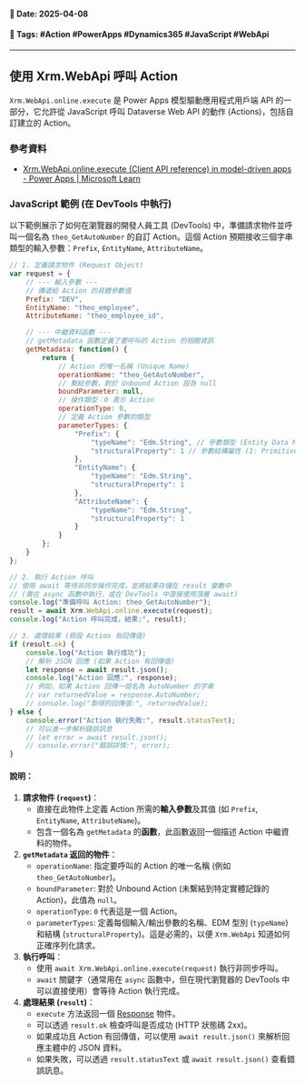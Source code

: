 #### 📅 **Date**: 2025-04-08
#### 🔖 **Tags**: #Action #PowerApps #Dynamics365 #JavaScript #WebApi 

---
## 使用 Xrm.WebApi 呼叫 Action

`Xrm.WebApi.online.execute` 是 Power Apps 模型驅動應用程式用戶端 API 的一部分，它允許從 JavaScript 呼叫 Dataverse Web API 的動作 (Actions)，包括自訂建立的 Action。

### 參考資料

-   [Xrm.WebApi.online.execute (Client API reference) in model-driven apps - Power Apps | Microsoft Learn](https://learn.microsoft.com/en-us/power-apps/developer/model-driven-apps/clientapi/reference/xrm-webapi/online/execute)

### JavaScript 範例 (在 DevTools 中執行)

以下範例展示了如何在瀏覽器的開發人員工具 (DevTools) 中，準備請求物件並呼叫一個名為 `theo_GetAutoNumber` 的自訂 Action。這個 Action 預期接收三個字串類型的輸入參數：`Prefix`, `EntityName`, `AttributeName`。

```javascript
// 1. 定義請求物件 (Request Object)
var request = {
    // --- 輸入參數 ---
    // 傳遞給 Action 的具體參數值
    Prefix: "DEV", 
    EntityName: "theo_employee", 
    AttributeName: "theo_employee_id", 

    // --- 中繼資料函數 ---
    // getMetadata 函數定義了要呼叫的 Action 的相關資訊
    getMetadata: function() {
        return {
            // Action 的唯一名稱 (Unique Name)
            operationName: "theo_GetAutoNumber", 
            // 繫結參數，對於 Unbound Action 設為 null
            boundParameter: null, 
            // 操作類型：0 表示 Action
            operationType: 0, 
            // 定義 Action 參數的類型
            parameterTypes: {
                "Prefix": { 
                    "typeName": "Edm.String", // 參數類型 (Entity Data Model Type)
                    "structuralProperty": 1 // 參數結構屬性 (1: Primitive Type)
                },
                "EntityName": { 
                    "typeName": "Edm.String", 
                    "structuralProperty": 1 
                },
                "AttributeName": { 
                    "typeName": "Edm.String", 
                    "structuralProperty": 1 
                }
            }
        };
    }
};

// 2. 執行 Action 呼叫
// 使用 await 等待非同步操作完成，並將結果存儲在 result 變數中
// (需在 async 函數中執行，或在 DevTools 中直接使用頂層 await)
console.log("準備呼叫 Action: theo_GetAutoNumber");
result = await Xrm.WebApi.online.execute(request);
console.log("Action 呼叫完成，結果:", result);

// 3. 處理結果 (假設 Action 有回傳值)
if (result.ok) {
    console.log("Action 執行成功");
    // 解析 JSON 回應 (如果 Action 有回傳值)
    let response = await result.json(); 
    console.log("Action 回應:", response);
    // 例如，如果 Action 回傳一個名為 AutoNumber 的字串
    // var returnedValue = response.AutoNumber; 
    // console.log("取得的回傳值:", returnedValue);
} else {
    console.error("Action 執行失敗:", result.statusText);
    // 可以進一步解析錯誤訊息
    // let error = await result.json();
    // console.error("錯誤詳情:", error);
}

````

#### 說明：

1. **請求物件 (`request`)**：
    - 直接在此物件上定義 Action 所需的**輸入參數**及其值 (如 `Prefix`, `EntityName`, `AttributeName`)。
    - 包含一個名為 `getMetadata` 的**函數**，此函數返回一個描述 Action 中繼資料的物件。
2. **`getMetadata` 返回的物件**：
    - `operationName`: 指定要呼叫的 Action 的唯一名稱 (例如 `theo_GetAutoNumber`)。
    - `boundParameter`: 對於 Unbound Action (未繫結到特定實體記錄的 Action)，此值為 `null`。
    - `operationType`: `0` 代表這是一個 Action。
    - `parameterTypes`: 定義每個輸入/輸出參數的名稱、EDM 型別 (`typeName`) 和結構 (`structuralProperty`)。這是必需的，以便 `Xrm.WebApi` 知道如何正確序列化請求。
3. **執行呼叫**：
    - 使用 `await Xrm.WebApi.online.execute(request)` 執行非同步呼叫。
    - `await` 關鍵字（通常用在 `async` 函數中，但在現代瀏覽器的 DevTools 中可以直接使用）會等待 Action 執行完成。
4. **處理結果 (`result`)**：
    - `execute` 方法返回一個 [Response](https://developer.mozilla.org/en-US/docs/Web/API/Response) 物件。
    - 可以透過 `result.ok` 檢查呼叫是否成功 (HTTP 狀態碼 2xx)。
    - 如果成功且 Action 有回傳值，可以使用 `await result.json()` 來解析回應主體中的 JSON 資料。
    - 如果失敗，可以透過 `result.statusText` 或 `await result.json()` 查看錯誤訊息。